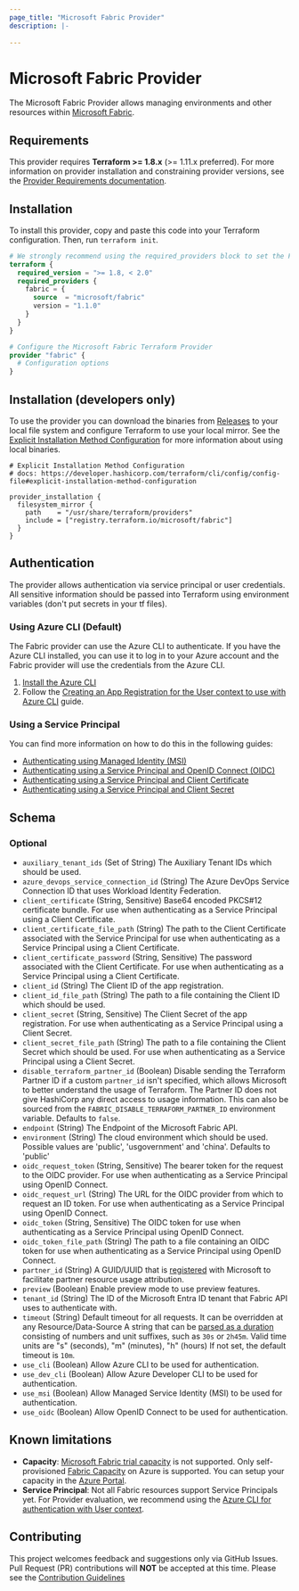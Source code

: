 ```yaml
---
page_title: "Microsoft Fabric Provider"
description: |-
  
---
```


# Microsoft Fabric Provider

The Microsoft Fabric Provider allows managing environments and other resources within [Microsoft Fabric](https://fabric.microsoft.com/).

## Requirements

This provider requires **Terraform >= 1.8.x** (>= 1.11.x preferred).  For more information on provider installation and constraining provider versions, see the [Provider Requirements documentation](https://developer.hashicorp.com/terraform/language/providers/requirements).

## Installation

To install this provider, copy and paste this code into your Terraform configuration. Then, run `terraform init`.

```terraform
# We strongly recommend using the required_providers block to set the Fabric Provider source and version being used
terraform {
  required_version = ">= 1.8, < 2.0"
  required_providers {
    fabric = {
      source  = "microsoft/fabric"
      version = "1.1.0"
    }
  }
}

# Configure the Microsoft Fabric Terraform Provider
provider "fabric" {
  # Configuration options
}
```

## Installation (developers only)

To use the provider you can download the binaries from [Releases](https://github.com/microsoft/terraform-provider-fabric/releases) to your local file system and configure Terraform to use your local mirror. See the [Explicit Installation Method Configuration](https://developer.hashicorp.com/terraform/cli/config/config-file#explicit-installation-method-configuration) for more information about using local binaries.

```hcl
# Explicit Installation Method Configuration
# docs: https://developer.hashicorp.com/terraform/cli/config/config-file#explicit-installation-method-configuration

provider_installation {
  filesystem_mirror {
    path    = "/usr/share/terraform/providers"
    include = ["registry.terraform.io/microsoft/fabric"]
  }
}
```

## Authentication

The provider allows authentication via service principal or user credentials. All sensitive information should be passed into Terraform using environment variables (don't put secrets in your tf files).

### Using Azure CLI (Default)

The Fabric provider can use the Azure CLI to authenticate. If you have the Azure CLI installed, you can use it to log in to your Azure account and the Fabric provider will use the credentials from the Azure CLI.

1. [Install the Azure CLI](https://learn.microsoft.com/cli/azure/install-azure-cli)
1. Follow the [Creating an App Registration for the User context to use with Azure CLI](guides/auth_app_reg_user.md) guide.

### Using a Service Principal

You can find more information on how to do this in the following guides:

- [Authenticating using Managed Identity (MSI)](guides/auth_msi.md)
- [Authenticating using a Service Principal and OpenID Connect (OIDC)](guides/auth_spn_oidc.md)
- [Authenticating using a Service Principal and Client Certificate](guides/auth_spn_cert.md)
- [Authenticating using a Service Principal and Client Secret](guides/auth_spn_secret.md)

<!-- schema generated by tfplugindocs -->
## Schema

### Optional

- `auxiliary_tenant_ids` (Set of String) The Auxiliary Tenant IDs which should be used.
- `azure_devops_service_connection_id` (String) The Azure DevOps Service Connection ID that uses Workload Identity Federation.
- `client_certificate` (String, Sensitive) Base64 encoded PKCS#12 certificate bundle. For use when authenticating as a Service Principal using a Client Certificate.
- `client_certificate_file_path` (String) The path to the Client Certificate associated with the Service Principal for use when authenticating as a Service Principal using a Client Certificate.
- `client_certificate_password` (String, Sensitive) The password associated with the Client Certificate. For use when authenticating as a Service Principal using a Client Certificate.
- `client_id` (String) The Client ID of the app registration.
- `client_id_file_path` (String) The path to a file containing the Client ID which should be used.
- `client_secret` (String, Sensitive) The Client Secret of the app registration. For use when authenticating as a Service Principal using a Client Secret.
- `client_secret_file_path` (String) The path to a file containing the Client Secret which should be used. For use when authenticating as a Service Principal using a Client Secret.
- `disable_terraform_partner_id` (Boolean) Disable sending the Terraform Partner ID if a custom `partner_id` isn't specified, which allows Microsoft to better understand the usage of Terraform. The Partner ID does not give HashiCorp any direct access to usage information. This can also be sourced from the `FABRIC_DISABLE_TERRAFORM_PARTNER_ID` environment variable. Defaults to `false`.
- `endpoint` (String) The Endpoint of the Microsoft Fabric API.
- `environment` (String) The cloud environment which should be used. Possible values are 'public', 'usgovernment' and 'china'. Defaults to 'public'
- `oidc_request_token` (String, Sensitive) The bearer token for the request to the OIDC provider. For use when authenticating as a Service Principal using OpenID Connect.
- `oidc_request_url` (String) The URL for the OIDC provider from which to request an ID token. For use when authenticating as a Service Principal using OpenID Connect.
- `oidc_token` (String, Sensitive) The OIDC token for use when authenticating as a Service Principal using OpenID Connect.
- `oidc_token_file_path` (String) The path to a file containing an OIDC token for use when authenticating as a Service Principal using OpenID Connect.
- `partner_id` (String) A GUID/UUID that is [registered](https://learn.microsoft.com/partner-center/marketplace-offers/azure-partner-customer-usage-attribution#register-guids-and-offers) with Microsoft to facilitate partner resource usage attribution.
- `preview` (Boolean) Enable preview mode to use preview features.
- `tenant_id` (String) The ID of the Microsoft Entra ID tenant that Fabric API uses to authenticate with.
- `timeout` (String) Default timeout for all requests. It can be overridden at any Resource/Data-Source
   A string that can be [parsed as a duration](https://pkg.go.dev/time#ParseDuration) consisting of numbers and unit suffixes, such as `30s` or `2h45m`. Valid time units are "s" (seconds), "m" (minutes), "h" (hours)
   If not set, the default timeout is `10m`.
- `use_cli` (Boolean) Allow Azure CLI to be used for authentication.
- `use_dev_cli` (Boolean) Allow Azure Developer CLI to be used for authentication.
- `use_msi` (Boolean) Allow Managed Service Identity (MSI) to be used for authentication.
- `use_oidc` (Boolean) Allow OpenID Connect to be used for authentication.

## Known limitations

- **Capacity**: [Microsoft Fabric trial capacity](https://learn.microsoft.com/fabric/get-started/fabric-trial) is not supported. Only self-provisioned [Fabric Capacity](https://learn.microsoft.com/fabric/enterprise/plan-capacity) on Azure is supported. You can setup your capacity in the [Azure Portal](https://portal.azure.com/#browse/Microsoft.Fabric%2Fcapacities).
- **Service Principal**: Not all Fabric resources support Service Principals yet. For Provider evaluation, we recommend using the [Azure CLI for authentication with User context](guides/auth_app_reg_user.md).

## Contributing

This project welcomes feedback and suggestions only via GitHub Issues. Pull Request (PR) contributions will **NOT** be accepted at this time. Please see the [Contribution Guidelines](https://github.com/microsoft/terraform-provider-fabric/)

